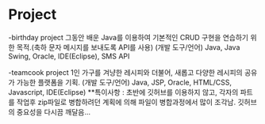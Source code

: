 # Project
-birthday project
그동안 배운 Java를 이용하여 기본적인 CRUD 구현을 연습하기 위한 목적.(축하 문자 메시지를 보내도록 API를 사용)
(개발 도구/언어) Java, Java Swing, Oracle, IDE(Eclipse), SMS API

-teamcook project
1인 가구를 겨냥한 레시피와 더불어, 새롭고 다양한 레시피의 공유가 가능한 플랫폼을 기획.
(개발 도구/언어) Java, JSP, Oracle, HTML/CSS, Javascript, IDE(Eclipse)
**특이사항 : 초반에 깃허브를 이용하지 않고, 각자의 파트를 작업후 zip파일로 병합하려던 계획에 의해 파일이 병합과정에서 많이 조각남.
                        깃허브의 중요성을 다시끔 깨달음... 
